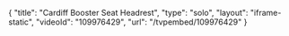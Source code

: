 {
    "title": "Cardiff Booster Seat Headrest",
    "type": "solo",
    "layout": "iframe-static",
    "videoId": "109976429",
    "url": "\/tvpembed\/109976429"
}